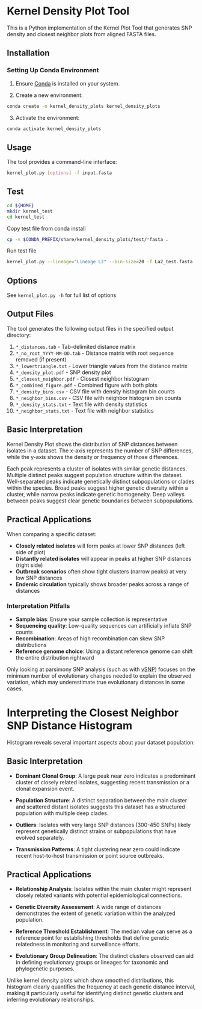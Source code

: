 # Kernel Density Plot Tool

This is a Python implementation of the Kernel Plot Tool that generates SNP density and closest neighbor plots from aligned FASTA files.

## Installation

### Setting Up Conda Environment

1. Ensure [Conda](https://docs.conda.io/en/latest/miniconda.html) is installed on your system.

2. Create a new environment:

```bash
conda create -n kernel_density_plots kernel_density_plots
```

3. Activate the environment:

```bash
conda activate kernel_density_plots
```

## Usage

The tool provides a command-line interface:

```bash
kernel_plot.py [options] -f input.fasta
```

## Test

```bash
cd ${HOME}
mkdir kernel_test
cd kernel_test
```

Copy test file from conda install
```bash
cp -v $CONDA_PREFIX/share/kernel_density_plots/test/*fasta .
```

Run test file
```bash
kernel_plot.py --lineage="Lineage L2" --bin-size=20 -f La2_test.fasta
```
## Options

See `kernel_plot.py -h` for full list of options

## Output Files

The tool generates the following output files in the specified output directory:

1. `*_distances.tab` - Tab-delimited distance matrix
2. `*_no_root_YYYY-MM-DD.tab` - Distance matrix with root sequence removed (if present)
3. `*_lowertriangle.txt` - Lower triangle values from the distance matrix
4. `*_density_plot.pdf` - SNP density plot
5. `*_closest_neighbor.pdf` - Closest neighbor histogram
6. `*_combined_figure.pdf` - Combined figure with both plots
7. `*_density_bins.csv` - CSV file with density histogram bin counts
8. `*_neighbor_bins.csv` - CSV file with neighbor histogram bin counts
9. `*_density_stats.txt` - Text file with density statistics
10. `*_neighbor_stats.txt` - Text file with neighbor statistics

## Basic Interpretation

 Kernel Density Plot shows the distribution of SNP distances between isolates in a dataset. The x-axis represents the number of SNP differences, while the y-axis shows the density or frequency of those differences.

Each peak represents a cluster of isolates with similar genetic distances. Multiple distinct peaks suggest population structure within the dataset.  Well-separated peaks indicate genetically distinct subpopulations or clades within the species. Broad peaks suggest higher genetic diversity within a cluster, while narrow peaks indicate genetic homogeneity. Deep valleys between peaks suggest clear genetic boundaries between subpopulations.

## Practical Applications

When comparing a specific dataset:

- **Closely related isolates** will form peaks at lower SNP distances (left side of plot)
- **Distantly related isolates** will appear in peaks at higher SNP distances (right side)
- **Outbreak scenarios** often show tight clusters (narrow peaks) at very low SNP distances
- **Endemic circulation** typically shows broader peaks across a range of distances

### Interpretation Pitfalls

- **Sample bias**: Ensure your sample collection is representative
- **Sequencing quality**: Low-quality sequences can artificially inflate SNP counts
- **Recombination**: Areas of high recombination can skew SNP distributions
- **Reference genome choice**: Using a distant reference genome can shift the entire distribution rightward

Only looking at parsimony SNP analysis  (such as with [vSNP](https://github.com/USDA-VS/vSNP3)) focuses on the minimum number of evolutionary changes needed to explain the observed variation, which may underestimate true evolutionary distances in some cases.

# Interpreting the Closest Neighbor SNP Distance Histogram

Histogram reveals several important aspects about your dataset population:

## Basic Interpretation

- **Dominant Clonal Group**: A large peak near zero indicates a predominant cluster of closely related isolates, suggesting recent transmission or a clonal expansion event.

- **Population Structure**: A distinct separation between the main cluster and scattered distant isolates suggests this dataset has a structured population with multiple deep clades.

- **Outliers**: Isolates with very large SNP distances (300-450 SNPs) likely represent genetically distinct strains or subpopulations that have evolved separately.

- **Transmission Patterns**: A tight clustering near zero could indicate recent host-to-host transmission or point source outbreaks.

## Practical Applications

- **Relationship Analysis**: Isolates within the main cluster might represent closely related variants with potential epidemiological connections.

- **Genetic Diversity Assessment**: A wide range of distances demonstrates the extent of genetic variation within the analyzed population.

- **Reference Threshold Establishment**: The median value can serve as a reference point for establishing thresholds that define genetic relatedness in monitoring and surveillance efforts.

- **Evolutionary Group Delineation**: The distinct clusters observed can aid in defining evolutionary groups or lineages for taxonomic and phylogenetic purposes.

Unlike kernel density plots which show smoothed distributions, this histogram clearly quantifies the frequency at each genetic distance interval, making it particularly useful for identifying distinct genetic clusters and inferring evolutionary relationships.

